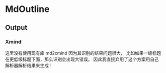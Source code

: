 
# MdOutline


## Output


### Xmind

这里没有使用现有库 md2xmind 因为其识别的结果问题很大，
比如如果一级标题在更低级标题下面，那么识别会出现大错误，
因此我直接弃用了这个方案用自己解析器解析结果来生成！